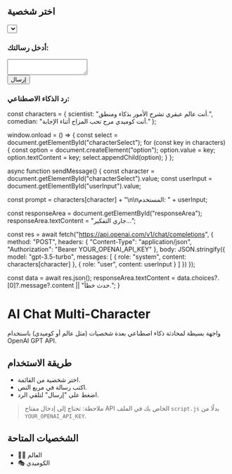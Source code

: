 <!DOCTYPE html>
<html lang="ar">
<head>
  <meta charset="UTF-8">
  <title>محادثة ذكاء اصطناعي</title>
  <script defer src="script.js"></script>
</head>
<body>
  <h2>اختر شخصية</h2>
  <select id="characterSelect"></select>

  <h3>أدخل رسالتك:</h3>
  <textarea id="userInput"></textarea><br>
  <button onclick="sendMessage()">إرسال</button>

  <h3>رد الذكاء الاصطناعي:</h3>
  <div id="responseArea"></div>
</body>
</html>
const characters = {
  scientist: "أنت عالم عبقري تشرح الأمور بذكاء ومنطق.",
  comedian: "أنت كوميدي مرح تحب المزاح أثناء الإجابة."
};

window.onload = () => {
  const select = document.getElementById("characterSelect");
  for (const key in characters) {
    const option = document.createElement("option");
    option.value = key;
    option.textContent = key;
    select.appendChild(option);
  }
};

async function sendMessage() {
  const character = document.getElementById("characterSelect").value;
  const userInput = document.getElementById("userInput").value;

  const prompt = characters[character] + "\n\nالمستخدم: " + userInput;

  const responseArea = document.getElementById("responseArea");
  responseArea.textContent = "جاري التفكير...";

  const res = await fetch("https://api.openai.com/v1/chat/completions", {
    method: "POST",
    headers: {
      "Content-Type": "application/json",
      "Authorization": "Bearer YOUR_OPENAI_API_KEY"
    },
    body: JSON.stringify({
      model: "gpt-3.5-turbo",
      messages: [
        { role: "system", content: characters[character] },
        { role: "user", content: userInput }
      ]
    })
  });

  const data = await res.json();
  responseArea.textContent = data.choices?.[0]?.message?.content || "حدث خطأ.";
}
# AI Chat Multi-Character

واجهة بسيطة لمحادثة ذكاء اصطناعي بعدة شخصيات (مثل عالم أو كوميدي) باستخدام OpenAI GPT API.

## طريقة الاستخدام

- اختر شخصية من القائمة.
- اكتب رسالة في مربع النص.
- اضغط على "إرسال" لتلقي الرد.

> ملاحظة: تحتاج إلى إدخال مفتاح API الخاص بك في الملف `script.js` بدلًا من `YOUR_OPENAI_API_KEY`.

## الشخصيات المتاحة

- 👨‍🔬 العالم
- 🎭 الكوميدي
